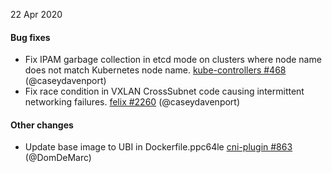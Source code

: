 22 Apr 2020

#### Bug fixes

 - Fix IPAM garbage collection in etcd mode on clusters where node name does not match Kubernetes node name. [kube-controllers #468](https://github.com/projectcalico/kube-controllers/pull/468) (@caseydavenport)
 - Fix race condition in VXLAN CrossSubnet code causing intermittent networking failures. [felix #2260](https://github.com/projectcalico/felix/pull/2260) (@caseydavenport)

#### Other changes

 - Update base image to UBI in Dockerfile.ppc64le [cni-plugin #863](https://github.com/projectcalico/cni-plugin/pull/863) (@DomDeMarc)
